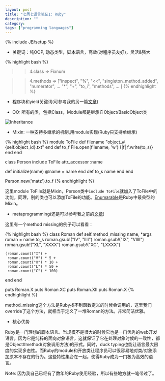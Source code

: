 ```yaml
---
layout: post
title: "七周七语言笔记1: Ruby"
description: ""
category:
tags: ["programming languages"]
---
```

{% include JB/setup %}

- 关键词：纯OOP, 动态类型，脚本语言，高效(对程序员友好)，灵活&强大

{% highlight bash %}
>> 4.class
=> Fixnum

>> 4.methods
=> ["inspect", "%", "<<", "singleton_method_added", "numerator", ...
 "*", "+", "to_i", "methods", ...
 ]
 {% endhighlight %}

- 程序块和yield关键词(可参考我的另一篇[文章](http://guihaojin.github.io/2014/04/28/why-do-i-love-ruby/))

- OO: 所有的类，包括Class，Module都是继承自Object/BasicObject类

![Inheritance](http://skilldrick.co.uk/wp-content/uploads/2011/08/Ruby.png)

- Mixin: 一种支持多继承的机制,用module实现(Ruby只支持单继承)

{% highlight bash %}
module ToFile
  def filename
    "object_#{self.object_id}.txt"
  end
  def to_f
    File.open(filename, 'w') {|f| f.write(to_s)}
  end
end

class Person
  include ToFile
  attr_accessor :name

  def initialize(name)
    @name = name
  end
  def to_s
    name
  end
end

Person.new('matz').to_f
{% endhighlight %}

这里module ToFile就是Mixin，Person类中`include ToFile`就加入了ToFile中的功能。同理，别的类也可以添加ToFile的功能。[Enumarable](http://ruby-doc.org/core-2.2.3/Enumerable.html)是Ruby中最典型的Mixin。

- metaprogramming(还是可以参考我之前的[文章](http://guihaojin.github.io/2014/04/28/why-do-i-love-ruby/))

这里有一个method missing的例子可以看看：

{% highlight bash %}
class Roman
  def self.method_missing name, *args
    roman = name.to_s
    roman.gsub!("IV", "IIII")
    roman.gsub!("IX", "VIIII")
    roman.gsub!("XL", "XXXX")
    roman.gsub!("XC", "LXXXX")

    (roman.count("I") +
     roman.count("V") * 5 +
     roman.count("X") * 10 +
     roman.count("L") * 50 +
     roman.count("C") * 100)
  end
end

puts Roman.X
puts Roman.XC
puts Roman.XII
puts Roman.X
{% endhighlight %}

method_missing这个方法是Ruby找不到函数定义的时候会调用的，这里我们override了这个方法，就相当于定义了一堆Roman的方法。非常简洁优雅。

- 核心优势

Ruby是一门理想的脚本语言。当规模不是很大的时候它也是一门优秀的web开发语言。因为它是纯粹的面向对象语言，这就保证了它在处理对象时候的一致性，都是Object#method(对象调用方法)的形式。同时，duck typing也能让语言最大限度的实现多态性。而Ruby的module和开放类让程序员可以很容易地对类/对象添加原本不存在的行为。这些特性集合在一起，使得Ruby成为一门极为高效的语言。

Note: 因为我自己已经有了数年的Ruby使用经验，所以有些地方就一笔带过了。
